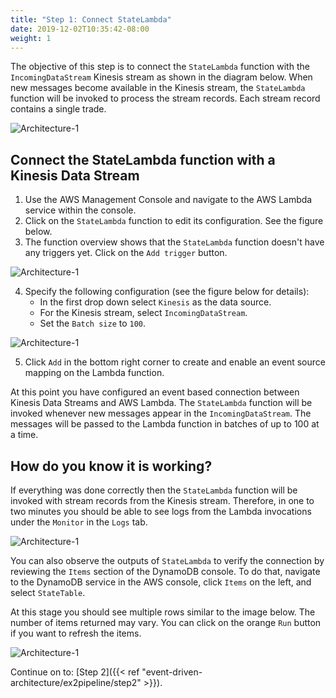 ```yaml
---
title: "Step 1: Connect StateLambda"
date: 2019-12-02T10:35:42-08:00
weight: 1
---
```


The objective of this step is to connect the `StateLambda` function with the `IncomingDataStream` Kinesis stream as shown in the diagram below.
When new messages become available in the Kinesis stream, the `StateLambda` function will be invoked to process the stream records. Each stream record contains a single trade.

<!-- TODO explain what's in a stream record -->
![Architecture-1](/images/event-driven-architecture/architecture/step1.png)

## Connect the StateLambda function with a Kinesis Data Stream

1. Use the AWS Management Console and navigate to the AWS Lambda service within the console.
2. Click on the `StateLambda` function to edit its configuration. See the figure below.
3. The function overview shows that the `StateLambda` function doesn't have any triggers yet. Click on the `Add trigger` button.

![Architecture-1](/images/event-driven-architecture/lab1/add-trigger-state-lambda.png)

4. Specify the following configuration (see the figure below for details):
    - In the first drop down select `Kinesis` as the data source.
    - For the Kinesis stream, select `IncomingDataStream`.
    - Set the `Batch size` to `100`.

![Architecture-1](/images/event-driven-architecture/lab1/connect-state-lambda.png)

5. Click `Add` in the bottom right corner to create and enable an event source mapping on the Lambda function.

At this point you have configured an event based connection between Kinesis Data Streams and AWS Lambda. The `StateLambda` function will be invoked whenever new messages appear in the `IncomingDataStream`. The messages will be passed to the Lambda function in batches of up to 100 at a time.

## How do you know it is working?

If everything was done correctly then the `StateLambda` function will be invoked with stream records from the Kinesis stream. Therefore, in one to two minutes you should be able to see logs from the Lambda invocations under the `Monitor` in the `Logs` tab.

![Architecture-1](/images/event-driven-architecture/lab1/state-lambda-logs.png)

You can also observe the outputs of `StateLambda` to verify the connection by reviewing the `Items` section of the DynamoDB console. To do that, navigate to the DynamoDB service in the AWS console, click `Items` on the left, and select `StateTable`.

At this stage you should see multiple rows similar to the image below. The number of items returned may vary. You can click on the orange `Run` button if you want to refresh the items.

![Architecture-1](/images/event-driven-architecture/lab1/state-table-data.png)

Continue on to: [Step 2]({{< ref "event-driven-architecture/ex2pipeline/step2" >}}).
